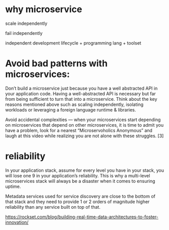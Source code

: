 
# why microservice

scale independently

fail independently

independent development lifecycle + programming lang + toolset

# Avoid bad patterns with microservices:

Don’t build a microservice just because you have a well abstracted API in your application code. 
Having a well-abstracted API is necessary but far from being sufficient to turn that into a microservice. 
Think about the key reasons mentioned above such as scaling independently, isolating workloads or leveraging a foreign language runtime & libraries.

Avoid accidental complexities — when your microservices start depending on microservices that depend on other microservices, 
it is time to admit you have a problem, look for a nearest “Microservoholics Anonymous” and laugh at this video 
while realizing you are not alone with these struggles. [3]

# reliability

In your application stack, assume for every level you have in your stack, you will lose one 9 in your application’s reliability. 
This is why a multi-level microservices stack will always be a disaster when it comes to ensuring uptime.

Metadata services used for service discovery are close to the bottom of that stack and they need to provide 1 or 2 orders of 
magnitude higher reliability than any service built on top of that.

https://rockset.com/blog/building-real-time-data-architectures-to-foster-innovation/
